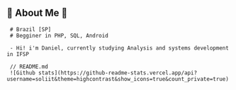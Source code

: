 ## 🦆 About Me 🦆

     # Brazil [SP]
     # Begginer in PHP, SQL, Android

     - Hi! i'm Daniel, currently studying Analysis and systems development in IFSP
     
     // README.md
     ![Github stats](https://github-readme-stats.vercel.app/api?username=soliit&theme=highcontrast&show_icons=true&count_private=true)

